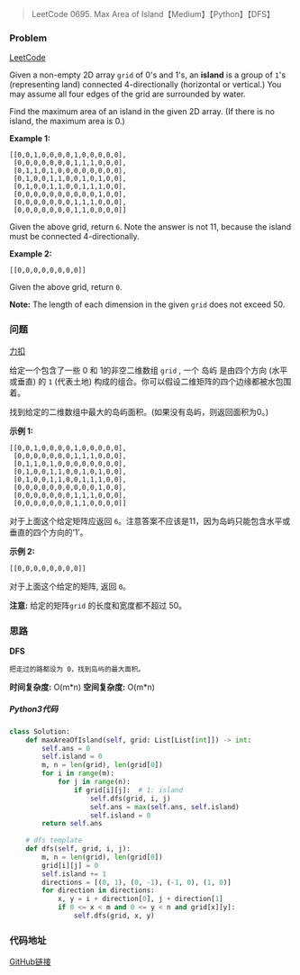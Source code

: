 > LeetCode 0695. Max Area of Island【Medium】【Python】【DFS】

### Problem

[LeetCode](https://leetcode.com/problems/max-area-of-island/)

Given a non-empty 2D array `grid` of 0's and 1's, an **island** is a group of `1`'s (representing land) connected 4-directionally (horizontal or vertical.) You may assume all four edges of the grid are surrounded by water.

Find the maximum area of an island in the given 2D array. (If there is no island, the maximum area is 0.)

**Example 1:**

```
[[0,0,1,0,0,0,0,1,0,0,0,0,0],
 [0,0,0,0,0,0,0,1,1,1,0,0,0],
 [0,1,1,0,1,0,0,0,0,0,0,0,0],
 [0,1,0,0,1,1,0,0,1,0,1,0,0],
 [0,1,0,0,1,1,0,0,1,1,1,0,0],
 [0,0,0,0,0,0,0,0,0,0,1,0,0],
 [0,0,0,0,0,0,0,1,1,1,0,0,0],
 [0,0,0,0,0,0,0,1,1,0,0,0,0]]
```

Given the above grid, return `6`. Note the answer is not 11, because the island must be connected 4-directionally.

**Example 2:**

```
[[0,0,0,0,0,0,0,0]]
```

Given the above grid, return `0`.

**Note:** The length of each dimension in the given `grid` does not exceed 50.

### 问题

[力扣](https://leetcode-cn.com/problems/max-area-of-island/)

给定一个包含了一些 0 和 1的非空二维数组 `grid` , 一个 岛屿 是由四个方向 (水平或垂直) 的 `1` (代表土地) 构成的组合。你可以假设二维矩阵的四个边缘都被水包围着。

找到给定的二维数组中最大的岛屿面积。(如果没有岛屿，则返回面积为0。)

**示例 1:**

```
[[0,0,1,0,0,0,0,1,0,0,0,0,0],
 [0,0,0,0,0,0,0,1,1,1,0,0,0],
 [0,1,1,0,1,0,0,0,0,0,0,0,0],
 [0,1,0,0,1,1,0,0,1,0,1,0,0],
 [0,1,0,0,1,1,0,0,1,1,1,0,0],
 [0,0,0,0,0,0,0,0,0,0,1,0,0],
 [0,0,0,0,0,0,0,1,1,1,0,0,0],
 [0,0,0,0,0,0,0,1,1,0,0,0,0]]
```


对于上面这个给定矩阵应返回 `6`。注意答案不应该是11，因为岛屿只能包含水平或垂直的四个方向的‘1’。

**示例 2:**

```
[[0,0,0,0,0,0,0,0]]
```


对于上面这个给定的矩阵, 返回 `0`。

**注意:** 给定的矩阵`grid` 的长度和宽度都不超过 50。

### 思路

**DFS**

```
把走过的路都设为 0，找到岛屿的最大面积。
```

**时间复杂度:** O(m\*n)
**空间复杂度:** O(m\*n)

##### Python3代码

```python
class Solution:
    def maxAreaOfIsland(self, grid: List[List[int]]) -> int:
        self.ans = 0
        self.island = 0
        m, n = len(grid), len(grid[0])
        for i in range(m):
            for j in range(n):
                if grid[i][j]:  # 1: island
                    self.dfs(grid, i, j)
                    self.ans = max(self.ans, self.island)
                    self.island = 0
        return self.ans
    
    # dfs template
    def dfs(self, grid, i, j):
        m, n = len(grid), len(grid[0])
        grid[i][j] = 0
        self.island += 1
        directions = [(0, 1), (0, -1), (-1, 0), (1, 0)]
        for direction in directions:
            x, y = i + direction[0], j + direction[1]
            if 0 <= x < m and 0 <= y < n and grid[x][y]:
                self.dfs(grid, x, y)
```

### 代码地址

[GitHub链接](https://github.com/Wonz5130/LeetCode-Solutions/blob/master/solutions/0695-Max-Area-of-Island/0695.py)